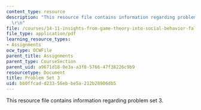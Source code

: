 ```yaml
---
content_type: resource
description: "This resource file contains information regarding problem set 3.\r\n\
  \r\n"
file: /courses/14-11-insights-from-game-theory-into-social-behavior-fall-2013/bb0ffcadd23356ebbe5a212b28906db5_MIT14_11F13_Prob_set_3.pdf
file_type: application/pdf
learning_resource_types:
- Assignments
ocw_type: OCWFile
parent_title: Assignments
parent_type: CourseSection
parent_uid: a9671d18-0e3a-a3f0-5766-47f38226c9b9
resourcetype: Document
title: Problem Set 3
uid: bb0ffcad-d233-56eb-be5a-212b28906db5
---
```

This resource file contains information regarding problem set 3.



